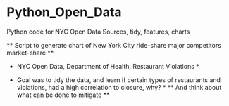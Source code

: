 # Python_Open_Data
Python code for NYC Open Data Sources, tidy, features, charts

** Script to generate chart of New York City ride-share major competitors market-share **

* NYC Open Data, Department of Health, Restaurant Violations *

* Goal was to tidy the data, and learn if certain types of restaurants and violations, had a high correlation to closure, why? *
** And think about what can be done to mitigate **
